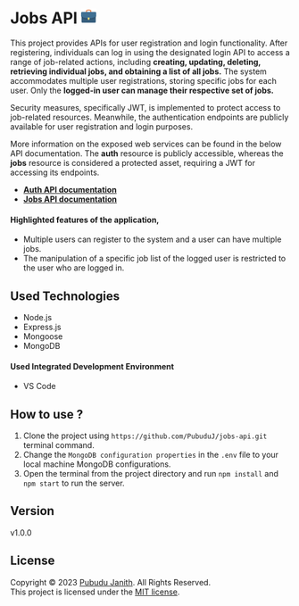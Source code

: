 # Jobs API <img src="assets/logo.png" alt="drawing" width="27px"/>

This project provides APIs for user registration and login functionality. 
After registering, individuals can log in using the designated login API to access a range of job-related actions, 
including **creating, updating, deleting, retrieving individual jobs, and obtaining a list of all jobs.** 
The system accommodates multiple user registrations, storing specific jobs for each user. Only the **logged-in user can manage their respective set of jobs.** 

Security measures, specifically JWT, is implemented to protect access to job-related resources. Meanwhile, the authentication endpoints 
are publicly available for user registration and login purposes.

More information on the exposed web services can be found in the below API documentation.
The **auth** resource is publicly accessible, whereas the **jobs** resource is considered a protected asset, requiring a JWT for accessing its endpoints.

- [**Auth API documentation**](https://documenter.getpostman.com/view/25306703/2s9Ykj9i9d)
- [**Jobs API documentation**](https://documenter.getpostman.com/view/25306703/2s9Ykj9iDu#ab300a14-01fb-4b88-a391-dd202b47355b)

#### Highlighted features of the application,
- Multiple users can register to the system and a user can have multiple jobs.
- The manipulation of a specific job list of the logged user is restricted to the user who are logged in.

## Used Technologies
- Node.js
- Express.js
- Mongoose
- MongoDB

#### Used Integrated Development Environment
- VS Code

## How to use ?

1. Clone the project using `https://github.com/PubuduJ/jobs-api.git` terminal command.
2. Change the `MongoDB configuration properties` in the `.env` file to your local machine MongoDB configurations.
3. Open the terminal from the project directory and run `npm install` and `npm start` to run the server.

## Version
v1.0.0

## License
Copyright &copy; 2023 [Pubudu Janith](https://www.linkedin.com/in/pubudujanith/). All Rights Reserved.<br>
This project is licensed under the [MIT license](LICENSE.txt).